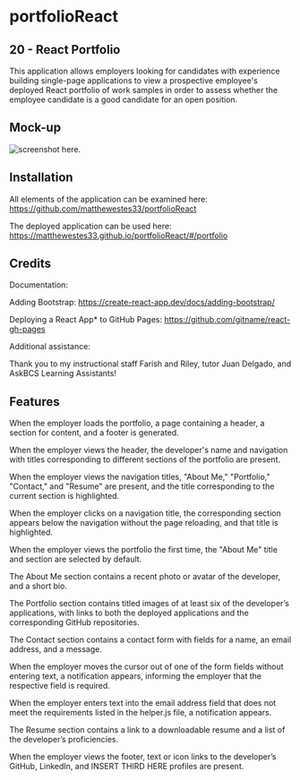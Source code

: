 # portfolioReact
## 20 - React Portfolio

This application allows employers looking for candidates with experience building single-page applications to view a prospective employee's deployed React portfolio of work samples in order to assess whether the employee candidate is a good candidate for an open position.

## Mock-up

![screenshot here.](./assets/here.jpg)

## Installation

All elements of the application can be examined here: https://github.com/matthewestes33/portfolioReact

The deployed application can be used here: https://matthewestes33.github.io/portfolioReact/#/portfolio

## Credits

Documentation:

Adding Bootstrap: https://create-react-app.dev/docs/adding-bootstrap/

Deploying a React App* to GitHub Pages: https://github.com/gitname/react-gh-pages

Additional assistance:

Thank you to my instructional staff Farish and Riley, tutor Juan Delgado, and AskBCS Learning Assistants!

## Features

When the employer loads the portfolio, a page containing a header, a section for content, and a footer is generated.

When the employer views the header, the developer's name and navigation with titles corresponding to different sections of the portfolio are present. 

When the employer views the navigation titles, "About Me," "Portfolio," "Contact," and "Resume" are present, and the title corresponding to the current section is highlighted.

When the employer clicks on a navigation title, the corresponding section appears below the navigation without the page reloading, and that title is highlighted.

When the employer views the portfolio the first time, the "About Me" title and section are selected by default. 

The About Me section contains a recent photo or avatar of the developer, and a short bio.

The Portfolio section contains titled images of at least six of the developer’s applications, with links to both the deployed applications and the corresponding GitHub repositories.

The Contact section contains a contact form with fields for a name, an email address, and a message.

When the employer moves the cursor out of one of the form fields without entering text, a notification appears, informing the employer that the respective field is required.

When the employer enters text into the email address field that does not meet the requirements listed in the helper.js file, a notification appears.

The Resume section contains a link to a downloadable resume and a list of the developer’s proficiencies.

When the employer views the footer, text or icon links to the developer’s GitHub, LinkedIn, and INSERT THIRD HERE profiles are present. 
